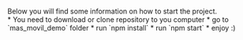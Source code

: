 <br>
Below you will find some information on how to start the project.<br>
* You need to download or clone repository to you computer
* go to `mas_movil_demo` folder
* run `npm install`
* run `npm start`
* enjoy :)

